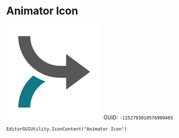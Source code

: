 # Animator Icon
![](/img/Animator%20Icon.png)
GUID: `-1152793010576909465`
```
EditorGUIUtility.IconContent("Animator Icon")
```
